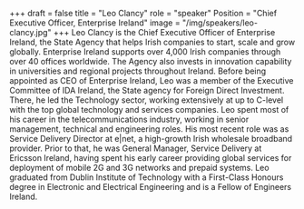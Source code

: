 +++
draft = false
title = "Leo Clancy"
role = "speaker"
Position = "Chief Executive Officer, Enterprise Ireland"
image = "/img/speakers/leo-clancy.jpg"
+++
Leo Clancy is the Chief Executive Officer of Enterprise Ireland, the State Agency that helps Irish companies to start, scale and grow globally. Enterprise Ireland supports over 4,000 Irish companies through over 40 offices worldwide. The Agency also invests in innovation capability in universities and regional projects throughout Ireland.
Before being appointed as CEO of Enterprise Ireland, Leo was a member of the Executive Committee of IDA Ireland, the State agency for Foreign Direct Investment. There, he led the Technology sector, working extensively at up to C-level with the top global technology and services companies.
Leo spent most of his career in the telecommunications industry, working in senior management, technical and engineering roles. His most recent role was as Service Delivery Director at e|net, a high-growth Irish wholesale broadband provider. Prior to that, he was General Manager, Service Delivery at Ericsson Ireland, having spent his early career providing global services for deployment of mobile 2G and 3G networks and prepaid systems.
Leo graduated from Dublin Institute of Technology with a First-Class Honours degree in Electronic and Electrical Engineering and is a Fellow of Engineers Ireland.